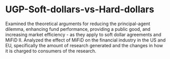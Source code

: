 # UGP-Soft-dollars-vs-Hard-dollars
Examined the theoretical arguments for reducing the principal-agent dilemma, enhancing fund performance, providing a public good, and increasing market efficiency - as they apply to soft dollar agreements and MiFiD II. Analyzed the effect of MiFiD on the financial industry in the US and EU, specifically the amount of research generated and the changes in how it is charged to consumers of the research.
